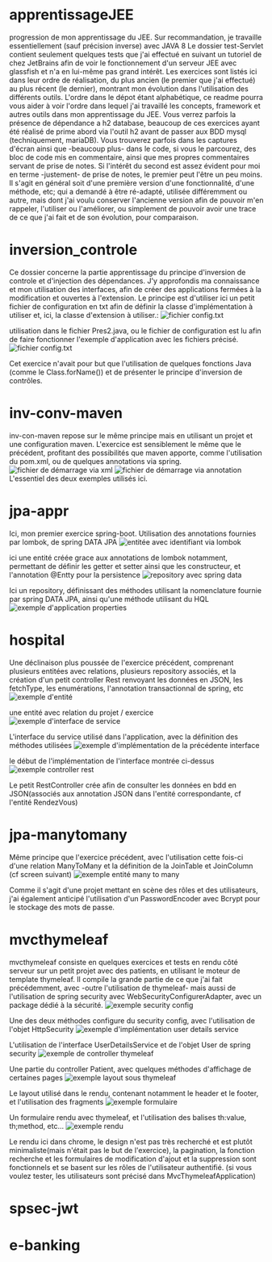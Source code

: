 # apprentissageJEE
progression de mon apprentissage du JEE. Sur recommandation, je travaille essentiellement (sauf précision inverse) avec JAVA 8
Le dossier test-Servlet contient seulement quelques tests que j'ai effectué en suivant un tutoriel de chez JetBrains afin de voir le fonctionnement 
d'un serveur JEE avec glassfish et n'a en lui-même pas grand intérêt.
Les exercices sont listés ici dans leur ordre de réalisation, du plus ancien (le premier que j'ai effectué) au plus récent (le dernier), 
montrant mon évolution dans l'utilisation des différents outils. L'ordre dans le dépot étant alphabétique, ce readme pourra vous aider à voir l'ordre 
dans lequel j'ai travaillé les concepts, framework et autres outils dans mon apprentissage du JEE.
Vous verrez parfois la présence de dépendance a h2 database, beaucoup de ces exercices ayant été réalisé de prime abord 
via l'outil h2 avant de passer aux BDD mysql (techniquement, mariaDB).
Vous trouverez parfois dans les captures d'écran ainsi que -beaucoup plus- dans le code, si vous le parcourez, des bloc de code 
mis en commentaire, ainsi que mes propres commentaires servant de prise de notes.
Si l'intérêt du second est assez évident pour moi en terme -justement- de prise de notes, le premier peut l'être un peu moins.
Il s'agit en général soit d'une première version d'une fonctionnalité, d'une méthode, etc; qui a demandé à être ré-adapté, utilisée différemment
ou autre, mais dont j'ai voulu conserver l'ancienne version afin de pouvoir m'en rappeler, l'utiliser ou l'améliorer, ou simplement de pouvoir avoir une trace
de ce que j'ai fait et de son évolution, pour comparaison.

# inversion_controle
Ce dossier concerne la partie apprentissage du principe d'inversion de controle et d'injection des dépendances. 
J'y approfondis ma connaissance et mon utilisation des interfaces, afin de créer des applications fermées à la modification et ouvertes à l'extension.
Le principe est d'utiliser ici un petit fichier de configuration en txt afin de définir la classe d'implémentation à utiliser et, ici, la classe d'extension à utiliser.:
![fichier config.txt](assets/capture_configtxt.PNG)

utilisation dans le fichier Pres2.java, ou le fichier de configuration est lu afin de faire fonctionner l'exemple d'application avec les fichiers précisé. 
![fichier config.txt](assets/capture_inv_conv.PNG)

Cet exercice n'avait pour but que l'utilisation de quelques fonctions Java (comme le Class.forName()) et de présenter le principe d'inversion de contrôles.

# inv-conv-maven
inv-con-maven repose sur le même principe mais en utilisant un projet et une configuration maven.
L'exercice est sensiblement le même que le précédent, profitant des possibilités que maven apporte, comme l'utilisation du pom.xml, ou de quelques annotations via spring.
![fichier de démarrage via xml](assets/capture_inv_conv_maven.PNG)
![fichier de démarrage via annotation](assets/capture_inv_conv_maven_annot.PNG)
L'essentiel des deux exemples utilisés ici.

# jpa-appr
Ici, mon premier exercice spring-boot. Utilisation des annotations fournies par lombok, de spring DATA JPA
![entitée avec identifiant via lombok](assets/capture_jpaapp_entite.PNG)

ici une entité créée grace aux annotations de lombok notamment, permettant de définir les getter et setter ainsi que les constructeur, et l'annotation @Entty pour la persistence
![repository avec spring data](assets/capture_jpaapp_repository.PNG)

Ici un repository, définissant des méthodes utilisant la nomenclature fournie par spring DATA JPA, ainsi qu'une méthode utilisant du HQL
![exemple d'application properties](assets/capture_jpaapp_appproperties.PNG)


# hospital
Une déclinaison plus poussée de l'exercice précédent, comprenant plusieurs entitées avec relations, plusieurs repository associés, et la création d'un
petit controller Rest renvoyant les données en JSON, les fetchType, les enumérations, l'annotation transactionnal de spring, etc
![exemple d'entité](assets/capture_hospital_entity.PNG)

une entité avec relation du projet / exercice
![exemple d'interface de service](assets/capture_hospital_interface_service.PNG)

L'interface du service utilisé dans l'application, avec la définition des méthodes utilisées
![exemple d'implémentation de la précédente interface](assets/capture_hospital_interface_service_impl.PNG)

le début de l'implémentation de l'interface montrée ci-dessus
![exemple controller rest](assets/capture_hospital_restcontroller.PNG)

Le petit RestController crée afin de consulter les données en bdd en JSON(associés aux annotation JSON dans l'entité correspondante, cf l'entité RendezVous) 

# jpa-manytomany
Même principe que l'exercice précédent, avec l'utilisation cette fois-ci d'une relation ManyToMany et la définition de la JoinTable et JoinColumn (cf screen suivant)
![exemple entité many to many](assets/capture_jpamanytomany_entite.PNG)

Comme il s'agit d'une projet mettant en scène des rôles et des utilisateurs, j'ai également anticipé l'utilisation d'un PasswordEncoder avec Bcrypt pour le stockage des mots de passe.

# mvcthymeleaf
mvcthymeleaf consiste en quelques exercices et tests en rendu côté serveur sur un petit projet avec des patients, en utilisant le moteur de template thymeleaf.
Il compile la grande partie de ce que j'ai fait précédemment, avec -outre l'utilisation de thymeleaf- mais aussi de l'utilisation de spring security avec 
WebSecurityConfigurerAdapter, avec un package dédié à la sécurité.
![exemple security config](assets/capture_mvcthymeleaf_securityconfig.PNG)

Une des deux méthodes configure du security config, avec l'utilisation de l'objet HttpSecurity
![exemple d'implémentation user details service ](assets/capture_mvcthymeleaf_userserviceimpl.PNG)

L'utilisation de l'interface UserDetailsService et de l'objet User de spring security
![exemple de controller thymeleaf](assets/capture_mvcthymeleaf_controller.PNG)

Une partie du controller Patient, avec quelques méthodes d'affichage de certaines pages
![exemple layout sous thymeleaf](assets/capture_mvcthymeleaf_layout.PNG)

Le layout utilisé dans le rendu, contenant notamment le header et le footer, et l'utilisation des fragments
![exemple formulaire](assets/capture_mvcthymeleaf_formulaire.PNG)

Un formulaire rendu avec thymeleaf, et l'utilisation des balises th:value, th;method, etc...
![exemple rendu](assets/capture_mvcthymeleaf_rendu.PNG)

Le rendu ici dans chrome, le design n'est pas très recherché et est plutôt minimaliste(mais n'était pas le but de l'exercice), la pagination, la fonction recherche 
et les formulaires de modification d'ajout et la suppression sont fonctionnels et se basent sur les rôles de l'utilisateur authentifié.
(si vous voulez tester, les utilisateurs sont précisé dans MvcThymeleafApplication)

# spsec-jwt

# e-banking
